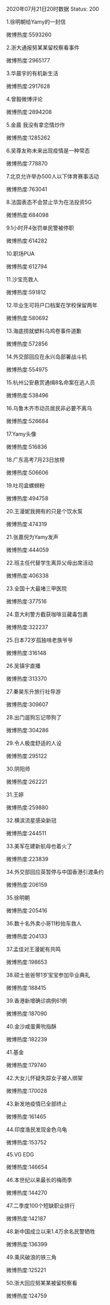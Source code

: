 2020年07月21日20时数据
Status: 200

1.徐明朝给Yamy的一封信

微博热度:5593260

2.浙大通报努某某留校察看事件

微博热度:2965177

3.华晨宇的有机新生活

微博热度:2917628

4.曾毅微博评论

微博热度:2894208

5.金晨 我没有拿恋情炒作

微博热度:1285262

6.吴尊友称未来出现疫情是一种常态

微博热度:778870

7.北京允许举办500人以下体育赛事活动

微博热度:763041

8.法国表态不会禁止华为在法投资5G

微博热度:684098

9.1小时开4张罚单民警被停职

微博热度:614282

10.职场PUA

微博热度:612794

11.沙宝亮救人

微博热度:591812

12.毕业生可将户口档案在学校保留两年

微博热度:580692

13.海底捞就塑料乌鸡卷事件道歉

微博热度:572856

14.外交部回应在永兴岛部署战斗机

微博热度:554975

15.杭州公安悬赏通缉8名命案在逃人员

微博热度:538496

16.乌鲁木齐市动员居民非必要不离乌

微博热度:526684

17.Yamy头像

微博热度:516836

18.广东高考7月23日放榜

微博热度:506606

19.吐司盒螺蛳粉

微博热度:494758

20.王漫妮我拥有的只是个饮水泵

微博热度:474319

21.张嘉倪为Yamy发声

微博热度:444059

22.班主任代替学生离异父母出席活动

微博热度:406338

23.全国十大最堵三甲医院

微博热度:377516

24.意大利警方截获咖啡豆藏毒包裹

微博热度:322237

25.日本72岁孤独啃老族爷爷

微博热度:316148

26.吴镇宇直播

微博热度:313370

27.秦昊东升旅行社导游

微博热度:309607

28.出门遛狗忘记带狗了

微博热度:304286

29.令人极度舒适的人设

微博热度:295122

30.阴阳师

微博热度:262221

31.王婷

微博热度:259880

32.横滨流星感染新冠

微博热度:244511

33.美军在建新航母也着火了

微博热度:223839

34.外交部回应英暂停与中国香港引渡条约

微博热度:206159

35.徐明朝

微博热度:205416

36.数十名外卖小哥11秒抬车救人

微博热度:204133

37.孟佳对王漫妮有共鸣

微博热度:198653

38.硕士爸爸带1岁宝宝参加毕业典礼

微博热度:188415

39.香港新增确诊病例61例

微博热度:187090

40.金沙咸蛋黄吮指酥

微博热度:182239

41.基金

微博热度:179740

42.大女儿怀疑失踪女子被人绑架

微博热度:170028

43.新发地疫情已全部终止

微博热度:161465

44.印度渔民发现金色乌龟

微博热度:153752

45.VG EDG

微博热度:146654

46.本世纪以来最长的梅雨季

微博热度:144270

47.二季度100个短缺职业排行

微博热度:142187

48.新中国成立以来1.4万余名民警牺牲

微博热度:136399

49.乘风破浪的铁三角

微博热度:125221

50.浙大回应努某某被留校察看

微博热度:124759

